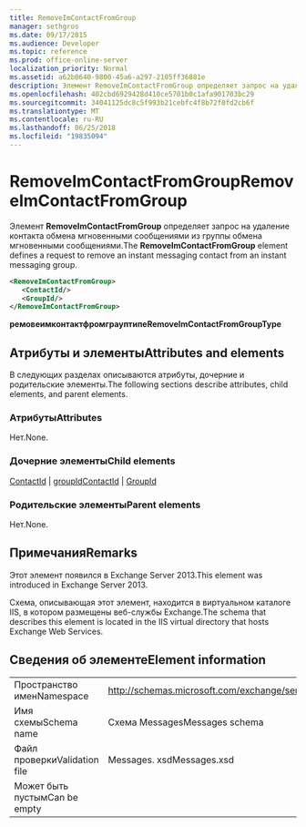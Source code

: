 ```yaml
---
title: RemoveImContactFromGroup
manager: sethgros
ms.date: 09/17/2015
ms.audience: Developer
ms.topic: reference
ms.prod: office-online-server
localization_priority: Normal
ms.assetid: a62b0640-9800-45a6-a297-2105ff36881e
description: Элемент RemoveImContactFromGroup определяет запрос на удаление контакта обмена мгновенными сообщениями из группы обмена мгновенными сообщениями.
ms.openlocfilehash: 402cbd6929428d410ce5701b0c1afa901703bc29
ms.sourcegitcommit: 34041125dc8c5f993b21cebfc4f8b72f0fd2cb6f
ms.translationtype: MT
ms.contentlocale: ru-RU
ms.lasthandoff: 06/25/2018
ms.locfileid: "19835094"
---
```

# <a name="removeimcontactfromgroup"></a><span data-ttu-id="242ce-103">RemoveImContactFromGroup</span><span class="sxs-lookup"><span data-stu-id="242ce-103">RemoveImContactFromGroup</span></span>

<span data-ttu-id="242ce-104">Элемент **RemoveImContactFromGroup** определяет запрос на удаление контакта обмена мгновенными сообщениями из группы обмена мгновенными сообщениями.</span><span class="sxs-lookup"><span data-stu-id="242ce-104">The **RemoveImContactFromGroup** element defines a request to remove an instant messaging contact from an instant messaging group.</span></span> 
  
```XML
<RemoveImContactFromGroup>
   <ContactId/>
   <GroupId/>
</RemoveImContactFromGroup>
```

 <span data-ttu-id="242ce-105">**ремовеимконтактфромграуптипе**</span><span class="sxs-lookup"><span data-stu-id="242ce-105">**RemoveImContactFromGroupType**</span></span>
## <a name="attributes-and-elements"></a><span data-ttu-id="242ce-106">Атрибуты и элементы</span><span class="sxs-lookup"><span data-stu-id="242ce-106">Attributes and elements</span></span>

<span data-ttu-id="242ce-107">В следующих разделах описываются атрибуты, дочерние и родительские элементы.</span><span class="sxs-lookup"><span data-stu-id="242ce-107">The following sections describe attributes, child elements, and parent elements.</span></span>
  
### <a name="attributes"></a><span data-ttu-id="242ce-108">Атрибуты</span><span class="sxs-lookup"><span data-stu-id="242ce-108">Attributes</span></span>

<span data-ttu-id="242ce-109">Нет.</span><span class="sxs-lookup"><span data-stu-id="242ce-109">None.</span></span>
  
### <a name="child-elements"></a><span data-ttu-id="242ce-110">Дочерние элементы</span><span class="sxs-lookup"><span data-stu-id="242ce-110">Child elements</span></span>

<span data-ttu-id="242ce-111">[ContactId](contactid.md) | [groupId](groupid.md)</span><span class="sxs-lookup"><span data-stu-id="242ce-111">[ContactId](contactid.md) | [GroupId](groupid.md)</span></span>
  
### <a name="parent-elements"></a><span data-ttu-id="242ce-112">Родительские элементы</span><span class="sxs-lookup"><span data-stu-id="242ce-112">Parent elements</span></span>

<span data-ttu-id="242ce-113">Нет.</span><span class="sxs-lookup"><span data-stu-id="242ce-113">None.</span></span>
  
## <a name="remarks"></a><span data-ttu-id="242ce-114">Примечания</span><span class="sxs-lookup"><span data-stu-id="242ce-114">Remarks</span></span>

<span data-ttu-id="242ce-115">Этот элемент появился в Exchange Server 2013.</span><span class="sxs-lookup"><span data-stu-id="242ce-115">This element was introduced in Exchange Server 2013.</span></span>
  
<span data-ttu-id="242ce-116">Схема, описывающая этот элемент, находится в виртуальном каталоге IIS, в котором размещены веб-службы Exchange.</span><span class="sxs-lookup"><span data-stu-id="242ce-116">The schema that describes this element is located in the IIS virtual directory that hosts Exchange Web Services.</span></span>
  
## <a name="element-information"></a><span data-ttu-id="242ce-117">Сведения об элементе</span><span class="sxs-lookup"><span data-stu-id="242ce-117">Element information</span></span>

|||
|:-----|:-----|
|<span data-ttu-id="242ce-118">Пространство имен</span><span class="sxs-lookup"><span data-stu-id="242ce-118">Namespace</span></span>  <br/> |http://schemas.microsoft.com/exchange/services/2006/messages  <br/> |
|<span data-ttu-id="242ce-119">Имя схемы</span><span class="sxs-lookup"><span data-stu-id="242ce-119">Schema name</span></span>  <br/> |<span data-ttu-id="242ce-120">Схема Messages</span><span class="sxs-lookup"><span data-stu-id="242ce-120">Messages schema</span></span>  <br/> |
|<span data-ttu-id="242ce-121">Файл проверки</span><span class="sxs-lookup"><span data-stu-id="242ce-121">Validation file</span></span>  <br/> |<span data-ttu-id="242ce-122">Messages. xsd</span><span class="sxs-lookup"><span data-stu-id="242ce-122">Messages.xsd</span></span>  <br/> |
|<span data-ttu-id="242ce-123">Может быть пустым</span><span class="sxs-lookup"><span data-stu-id="242ce-123">Can be empty</span></span>  <br/> ||
   

